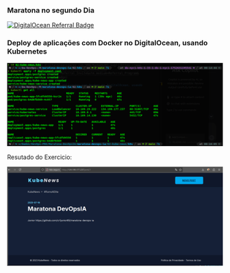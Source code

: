 ### Maratona no segundo Dia

[![DigitalOcean Referral Badge](https://web-platforms.sfo2.cdn.digitaloceanspaces.com/WWW/Badge%201.svg)](https://www.digitalocean.com/?refcode=12736b5d24eb&utm_campaign=Referral_Invite&utm_medium=Referral_Program&utm_source=badge)

### Deploy de aplicações com Docker no DigitalOcean, usando Kubernetes

![alt text](image.png)

Resutado do Exercicio:

![alt text](image-1.png)